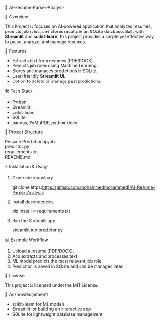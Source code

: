 🚀 AI-Resume-Parser-Analysis

📌 Overview

This Project is focuses on AI-powered application that analyzes resumes, predicts job roles, and stores results in an SQLite database. Built with **Streamlit** and **scikit-learn**, this project provides a simple yet effective way to parse, analyze, and manage resumes.  

 🚀 Features
- Extracts text from resumes (PDF/DOCX).  
- Predicts job roles using Machine Learning.  
- Stores and manages predictions in SQLite.  
- User-friendly **Streamlit UI**.  
- Option to delete or manage past predictions.  

 🛠️ Tech Stack
- Python  
- Streamlit  
- scikit-learn 
- SQLite
- pandas, PyMuPDF, python-docx  

📂 Project Structure

Resume Prediction.ipynb   
predictor.py              
requirements.txt          
README.md                

⚡ Installation & Usage
1. Clone the repository  

   git clone https:https://github.com/mohammedmohammed1/AI-Resume-Parser-Analysis

2. Install dependencies

   pip install -r requirements.txt

3. Run the Streamlit app

   streamlit run predictor.py
  
📊 Example Workflow

1. Upload a resume (PDF/DOCX).
2. App extracts and processes text.
3. ML model predicts the most relevant job role.
4. Prediction is saved in SQLite and can be managed later.

📜 License

This project is licensed under the MIT License.

 🙌 Acknowledgements

* scikit-learn for ML models
* Streamlit for building an interactive app
* SQLite for lightweight database management

